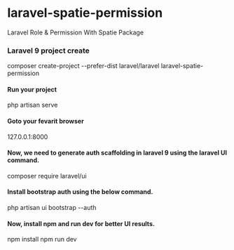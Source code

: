 # laravel-spatie-permission
Laravel Role &amp; Permission With Spatie Package

### Laravel 9 project create
composer create-project --prefer-dist laravel/laravel laravel-spatie-permission

#### Run your project
php artisan serve

#### Goto your fevarit browser
127.0.0.1:8000


#### Now, we need to generate auth scaffolding in laravel 9 using the laravel UI command.
composer require laravel/ui

#### Install bootstrap auth using the below command.
php artisan ui bootstrap --auth

#### Now, install npm and run dev for better UI results. 
npm install
npm run dev